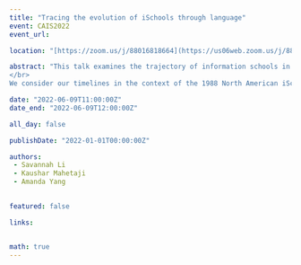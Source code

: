 ```yaml
---
title: "Tracing the evolution of iSchools through language"
event: CAIS2022
event_url: 

location: "[https://zoom.us/j/88016818664](https://us06web.zoom.us/j/88016818664?wd=bWlEMk1oZ3FyWTVFNXZISUh4dlZJdz09)"

abstract: "This talk examines the trajectory of information schools in North America, beginning from the 1980s, through the perspective of language. We apply discourse and semiotic analysis to information school promotion and branding strategies to investigate how the priorities, visions, and scope of iSchools have changed over time. Using the University of Toronto’s iSchool as a case study, we explore the evolution of its academic degrees from conception to present, observing the increasing multidisciplinary nature of the program.
</br>
We consider our timelines in the context of the 1988 North American iSchool movement (Shu and Mongeon 2016, 360) which transitioned the field from being a library science school to an iSchool, and the creation of seminal journals in information studies during the 1990s (Burke 2007, 3). Further, broader societal movements undergird our analysis, namely, the birth of Web 2.0 and the Internet, which facilitated an online space for encouraging user collaborations, sharing, and interactions (Murugesan 2007, 34). In the 2010s, the emergence and popularization of platforms resulted in a shift towards the ubiquity and connectedness of users, and discussion of the political and economic consequences of collecting and analyzing data (Gillespie 2010, 7). These datafication practices have advanced artificial intelligence and machine learning—technologies that characterize a new direction in information science. We conclude by looking towards the future of information science in higher education and engaging the audience in discussing their perspectives on information as an academic pursuit and career advancement."

date: "2022-06-09T11:00:00Z"
date_end: "2022-06-09T12:00:00Z"

all_day: false

publishDate: "2022-01-01T00:00:00Z"

authors:
 - Savannah Li
 - Kaushar Mahetaji
 - Amanda Yang
 

featured: false

links:


math: true
---
```


